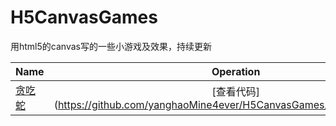 # H5CanvasGames
用html5的canvas写的一些小游戏及效果，持续更新

| Name | Operation |
|:-------- |:--------:|
| [贪吃蛇](https://yanghaomine4ever.github.io/H5CanvasGames/snake/snake.html) | [查看代码] (https://github.com/yanghaoMine4ever/H5CanvasGames/tree/master/snake) |

